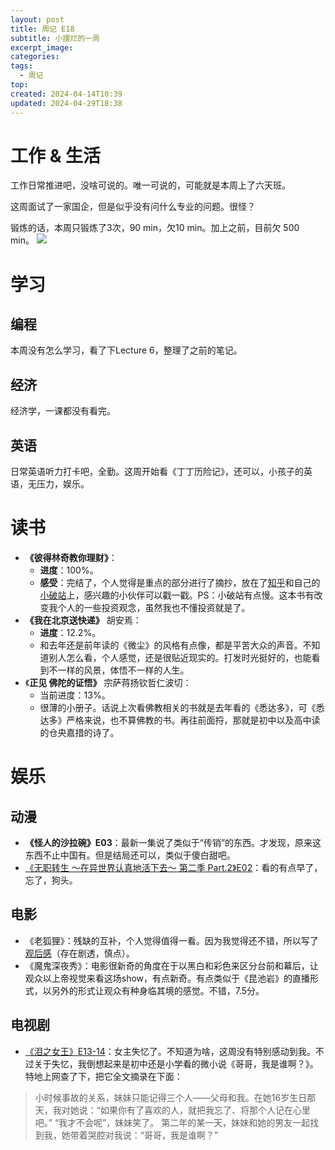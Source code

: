 ```yaml
---
layout: post
title: 周记 E18
subtitle: 小摆烂的一周
excerpt_image: 
categories: 
tags:
  - 周记
top: 
created: 2024-04-14T10:39
updated: 2024-04-29T18:38
---
```


# 工作 & 生活

工作日常推进吧，没啥可说的。唯一可说的，可能就是本周上了六天班。

这周面试了一家国企，但是似乎没有问什么专业的问题。很怪？

锻炼的话，本周只锻炼了3次，90 min，欠10 min。加上之前，目前欠 500 min。
![](https://u.cubeupload.com/AaronXu/352shotsso.jpg)

# 学习

## 编程

本周没有怎么学习，看了下Lecture 6，整理了之前的笔记。

## 经济

经济学，一课都没有看完。

## 英语

日常英语听力打卡吧，全勤。这周开始看《丁丁历险记》，还可以，小孩子的英语，无压力，娱乐。

# 读书

- **《彼得林奇教你理财》**：
	- **进度**：100%。
	- **感受**：完结了，个人觉得是重点的部分进行了摘抄，放在了[知乎](https://zhuanlan.zhihu.com/p/693056002)和自己的[小破站](https://aaronxu24.github.io/%E8%AF%BB%E4%B9%A6/2024/04/17/%E5%BD%BC%E5%BE%97-%E6%9E%97%E5%A5%87%E6%95%99%E4%BD%A0%E7%90%86%E8%B4%A2-%E5%85%B8%E8%97%8F%E7%89%88-%E4%B9%A6%E6%91%98.html)上，感兴趣的小伙伴可以戳一戳。PS：小破站有点慢。这本书有改变我个人的一些投资观念，虽然我也不懂投资就是了。
- **《我在北京送快递》** 胡安焉：
	- **进度**：12.2%。
	- 和去年还是前年读的《微尘》的风格有点像，都是平苦大众的声音。不知道别人怎么看，个人感觉，还是很贴近现实的。打发时光挺好的，也能看到不一样的风景，体悟不一样的人生。
- 《**正见 佛陀的证悟》** 宗萨蒋扬钦哲仁波切：
	- 当前进度：13%。
	- 很薄的小册子。话说上次看佛教相关的书就是去年看的《悉达多》，可《悉达多》严格来说，也不算佛教的书。再往前面捋，那就是初中以及高中读的仓央嘉措的诗了。

# 娱乐

## 动漫

- **《怪人的沙拉碗》E03**：最新一集说了类似于“传销”的东西。才发现，原来这东西不止中国有。但是结局还可以，类似于傻白甜吧。
- <u>《无职转生 ～在异世界认真地活下去～ 第二季 Part.2》E02</u>：看的有点早了，忘了，狗头。

## 电影

- 《老狐狸》：残缺的互补，个人觉得值得一看。因为我觉得还不错，所以写了[观后感](https://zhuanlan.zhihu.com/p/693631155)（存在剧透，慎点）。
- 《魔鬼深夜秀》：电影很新奇的角度在于以黑白和彩色来区分台前和幕后，让观众以上帝视觉来看这场show，有点新奇。有点类似于《昆池岩》的直播形式，以另外的形式让观众有种身临其境的感觉。不错，7.5分。

## 电视剧

- <u>《泪之女王》E13-14</u>：女主失忆了。不知道为啥，这周没有特别感动到我。不过关于失忆，我倒想起来是初中还是小学看的微小说《哥哥，我是谁啊？》。特地上网查了下，把它全文摘录在下面：

> 小时候事故的关系，妹妹只能记得三个人——父母和我。在她16岁生日那天，我对她说：“如果你有了喜欢的人，就把我忘了、将那个人记在心里吧。”
> “我才不会呢”，妹妹笑了。
> 第二年的某一天，妹妹和她的男友一起找到我，她带着哭腔对我说：“哥哥，我是谁啊？”